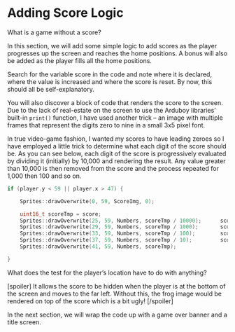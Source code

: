 # Adding Score Logic

What is a game without a score?

In this section, we will add some simple logic to add scores as the player progresses up the screen and reaches the home positions.  A bonus will also be added as the player fills all the home positions.

Search for the variable score in the code and note where it is declared, where the value is increased and where the score is reset.  By now, this should all be self-explanatory.

You will also discover a block of code that renders the score to the screen.  Due to the lack of real-estate on the screen to use the Arduboy libraries’ built-in `print()` function, I have used another trick – an image with multiple frames that represent the digits zero to nine in a small 3x5 pixel font.

In true video-game fashion, I wanted my scores to have leading zeroes so I have employed a little trick to determine what each digit of the score should be.  As you can see below, each digit of the score is progressively evaluated by dividing it (initially) by 10,000 and rendering the result.  Any value greater than 10,000 is then removed from the score and the process repeated for 1,000 then 100 and so on.

```cpp
if (player.y < 59 || player.x > 47) {

    Sprites::drawOverwrite(0, 59, ScoreImg, 0);

    uint16_t scoreTmp = score;
    Sprites::drawOverwrite(25, 59, Numbers, scoreTmp / 10000);      scoreTmp = scoreTmp - ((scoreTmp / 10000) * 10000);
    Sprites::drawOverwrite(29, 59, Numbers, scoreTmp / 1000);       scoreTmp = scoreTmp - ((scoreTmp / 1000) * 1000);
    Sprites::drawOverwrite(33, 59, Numbers, scoreTmp / 100);        scoreTmp = scoreTmp - ((scoreTmp / 100) * 100);
    Sprites::drawOverwrite(37, 59, Numbers, scoreTmp / 10);         scoreTmp = scoreTmp - ((scoreTmp / 10) * 10);
    Sprites::drawOverwrite(41, 59, Numbers, scoreTmp);

}
```

What does the test for the player’s location have to do with anything?

[spoiler]
It allows the score to be hidden when the player is at the bottom of the screen and moves to the far left.  Without this, the frog image would be rendered on top of the score which is a bit ugly!
[/spoiler]

In the next section, we will wrap the code up with a game over banner and a title screen.
